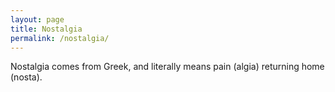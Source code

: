```yaml
---
layout: page
title: Nostalgia
permalink: /nostalgia/
---
```

Nostalgia comes from Greek, and literally means pain (algia) returning home (nosta).
